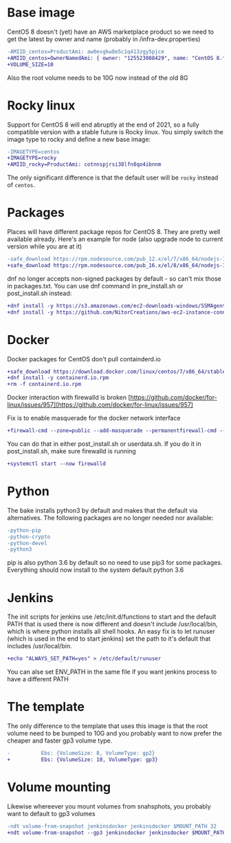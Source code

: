 # Base image

CentOS 8 doesn't (yet) have an AWS marketplace product so we need to get the latest by owner and name (probably in /infra-dev.properties)

```diff
-AMIID_centos=ProductAmi: aw0evgkw8e5c1q413zgy5pjce
+AMIID_centos=OwnerNamedAmi: { owner: "125523088429", name: "CentOS 8.*x86_64" }
+VOLUME_SIZE=10

```

Also the root volume needs to be 10G now instead of the old 8G

# Rocky linux

Support for CentOS 8 will end abruptly at the end of 2021, so a fully compatible version with a stable future is Rocky linux. You simply switch the image type to rocky and define a new base image:

```diff
-IMAGETYPE=centos
+IMAGETYPE=rocky
+AMIID_rocky=ProductAmi: cotnnspjrsi38lfn8qo4ibnnm
```

The only significant difference is that the default user will be `rocky` instead of `centos`.

# Packages

Places will have different package repos for CentOS 8. They are pretty well available already. Here's an example for node (also upgrade node to current version while you are at it)

```diff
-safe_download https://rpm.nodesource.com/pub_12.x/el/7/x86_64/nodejs-12.14.1-1nodesource.x86_64.rpm 34ec81a11d752eb9f52db9dbc4349102e890f11d3a53239f596c5ec1277cd210 nodejs.rpm &
+safe_download https://rpm.nodesource.com/pub_16.x/el/8/x86_64/nodejs-16.8.0-1nodesource.x86_64.rpm e0cf02059f46b06c0f1ef919b37326b17f4222215631fc7427f5b128c2457979 nodejs.rpm & &

```

dnf no longer accepts non-signed packages by default - so can't mix those in packages.txt. You can use dnf command in pre\_install.sh or post\_install.sh instead:

```diff
+dnf install -y https://s3.amazonaws.com/ec2-downloads-windows/SSMAgent/latest/linux_amd64/amazon-ssm-agent.rpm
+dnf install -y https://github.com/NitorCreations/aws-ec2-instance-connect-config/releases/download/v1.1-10/ec2-instance-connect-1.1-10.noarch.rpm
```

# Docker

Docker packages for CentOS don't pull containderd.io

```diff
+safe_download https://download.docker.com/linux/centos/7/x86_64/stable/Packages/containerd.io-1.2.6-3.3.el7.x86_64.rpm 90679e91563f72708b5fe9c21acb2d1788b7fddbc796b86d55d67a04aad2278b containerd.io.rpm
+dnf install -y containerd.io.rpm
+rm -f containerd.io.rpm
```

Docker interaction with firewalld is broken [https://github.com/docker/for-linux/issues/957](https://github.com/docker/for-linux/issues/957)

Fix is to enable masquerade for the docker network interface

```diff
+firewall-cmd --zone=public --add-masquerade --permanentfirewall-cmd --reload

```

You can do that in either post\_install.sh or userdata.sh. If you do it in post\_install.sh, make sure firewalld is running

```diff
+systemctl start --now firewalld
```

# Python

The bake installs python3 by default and makes that the default via alternatives. The following packages are no longer needed nor available:

```diff
-python-pip
-python-crypto
-python-devel
-python3
```

pip is also python 3.6 by default so no need to use pip3 for some packages. Everything should now install to the system default python 3.6

# Jenkins

The init scripts for jenkins use /etc/init.d/functions to start and the default PATH that is used there is now different and doesn't include /usr/local/bin, which is where python installs all shell hooks. An easy fix is to let runuser (which is used in the end to start jenkins) set the path to it's default that includes /usr/local/bin.

```diff
+echo "ALWAYS_SET_PATH=yes" > /etc/default/runuser
```

You can alse set ENV\_PATH in the same file if you want jenkins process to have a different PATH

# The template

The only difference to the template that uses this image is that the root volume need to be bumped to 10G and you probably want to now prefer the cheaper and faster gp3 volume type.

```diff
-          Ebs: {VolumeSize: 8, VolumeType: gp2}
+          Ebs: {VolumeSize: 10, VolumeType: gp3}
```

# Volume mounting

Likewise whereever you mount volumes from snahsphots, you probably want to default to gp3 volumes

```diff
-ndt volume-from-snapshot jenkinsdocker jenkinsdocker $MOUNT_PATH 32
+ndt volume-from-snapshot --gp3 jenkinsdocker jenkinsdocker $MOUNT_PATH 32
```
